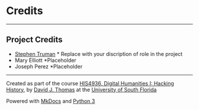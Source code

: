 # Credits

---

## Project Credits

* [Stephen Truman](mailto:s.tru989@gmail.com)
		* Replace with your discription of role in the project
* Mary Elliott
		*Placeholder
* Joseph Perez
		*Placeholder

---

Created as part of the course [HIS4936, Digital Humanities I: Hacking History](https://theportus.github.io/hacking-historical-texts), by [David J. Thomas](https://github.com/thePortus) at the [University of South Florida](https://www.usf.edu)

Powered with [MkDocs](https://mkdocs.org) and [Python 3](https://python.org)

